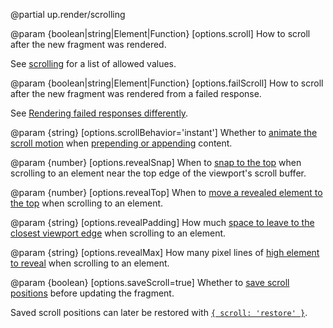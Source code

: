 @partial up.render/scrolling

@param {boolean|string|Element|Function} [options.scroll]
  How to scroll after the new fragment was rendered.

  See [scrolling](/scrolling) for a list of allowed values.

@param {boolean|string|Element|Function} [options.failScroll]
  How to scroll after the new fragment was rendered from a failed response.

  See [Rendering failed responses differently](/failed-responses#fail-options).

@param {string} [options.scrollBehavior='instant']
  Whether to [animate the scroll motion](/scroll-tuning#animating-the-scroll-motion)
  when [prepending or appending](/targeting-fragments#appending-or-prepending) content.

@param {number} [options.revealSnap]
  When to [snap to the top](/scroll-tuning#snapping-to-the-screen-edge)
  when scrolling to an element near the top edge of the viewport's scroll buffer.

@param {number} [options.revealTop]
  When to [move a revealed element to the top](/scroll-tuning#moving-revealed-elements-to-the-top)
  when scrolling to an element.

@param {string} [options.revealPadding]
  How much [space to leave to the closest viewport edge](/scroll-tuning#revealing-with-padding)
  when scrolling to an element.

@param {string} [options.revealMax]
  How many pixel lines of [high element to reveal](/scroll-tuning#revealing-with-padding) when scrolling to an element.

@param {boolean} [options.saveScroll=true]
  Whether to [save scroll positions](/up.viewport.saveScroll) before updating the fragment.

  Saved scroll positions can later be restored with [`{ scroll: 'restore' }`](/scrolling#restoring-scroll-positions).
